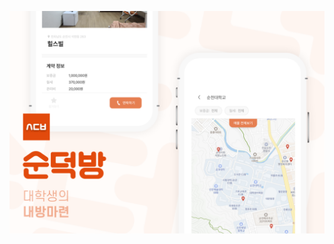 ![순덕방 Thumbnail](https://github.com/njturtles/.github/blob/main/sundeokbang-thumbnail-2.png?raw=true)
